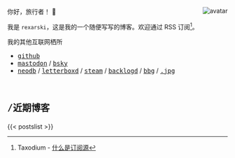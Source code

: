 你好，旅行者！ 👋 <img class="avatar" align="right" alt="avatar" src="images/rexarski.jpg" />

我是 `rexarski`，这是我的一个随便写写的博客。欢迎通过 RSS 订阅[^1]。

[^1]: Taxodium - [什么是订阅源](https://taxodium.ink/about-feeds.html)

我的其他互联网栖所

- <kbd>[github](https://github.com/rexarski)</kbd>
- <kbd>[mastodon](https://mastodon.social/@rexarski)</kbd> / <kbd>[bsky](https://bsky.app/profile/rqiu.bsky.social)</kbd>
- <kbd>[neodb](https://neodb.social/users/rexarski/)</kbd> / <kbd>[letterboxd](https://letterboxd.com/rexarski/)</kbd> / <kbd>[steam](https://steamcommunity.com/id/bob606bob/)</kbd> / <kbd>[backlogd](https://backloggd.com/u/rexarski/)</kbd> / <kbd>[bbg](https://boardgamegeek.com/user/rexarski)</kbd> / <kbd>[.jpg](https://www.instagram.com/howaboutqiu)</kbd>
<!-- - <kbd>[异常](https://outlier.rexarski.com/)</kbd> -->

<br>

## <pre>/近期博客</pre>

<!-- Shows 7 most recent posts -->
{{< postslist >}}
